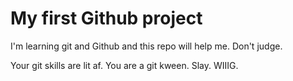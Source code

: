 # My first Github project

I'm learning git and Github and this repo will help me. Don't judge.

Your git skills are lit af. You are a git kween. Slay. WIIIG.
